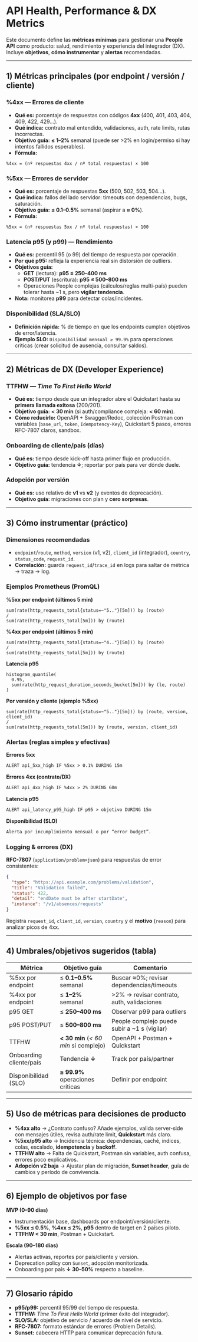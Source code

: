 # API Health, Performance & DX Metrics

Este documento define las **métricas mínimas** para gestionar una **People API** como producto: salud, rendimiento y experiencia del integrador (DX). Incluye **objetivos**, **cómo instrumentar** y **alertas** recomendadas.

---

## 1) Métricas principales (por endpoint / versión / cliente)

### %4xx — Errores de cliente
- **Qué es:** porcentaje de respuestas con códigos **4xx** (400, 401, 403, 404, 409, 422, 429…).
- **Qué indica:** contrato mal entendido, validaciones, auth, rate limits, rutas incorrectas.
- **Objetivo guía:** **≤ 1–2%** semanal (puede ser >2% en login/permiso si hay intentos fallidos esperables).
- **Fórmula:**
```
%4xx = (nº respuestas 4xx / nº total respuestas) × 100
```

### %5xx — Errores de servidor
- **Qué es:** porcentaje de respuestas **5xx** (500, 502, 503, 504…).
- **Qué indica:** fallos del lado servidor: timeouts con dependencias, bugs, saturación.
- **Objetivo guía:** **≤ 0.1–0.5%** semanal (aspirar a **≈ 0%**).
- **Fórmula:**
```
%5xx = (nº respuestas 5xx / nº total respuestas) × 100
```

### Latencia p95 (y p99) — Rendimiento
- **Qué es:** percentil 95 (o 99) del tiempo de respuesta por operación.
- **Por qué p95:** refleja la experiencia real sin distorsión de outliers.
- **Objetivos guía:**
  - **GET** (lectura): **p95 ≤ 250–400 ms**
  - **POST/PUT** (escritura): **p95 ≤ 500–800 ms**
  - Operaciones People complejas (cálculos/reglas multi-país) pueden tolerar hasta ~1 s, pero **vigilar tendencia**.
- **Nota:** monitorea **p99** para detectar colas/incidentes.

### Disponibilidad (SLA/SLO)
- **Definición rápida:** % de tiempo en que los endpoints cumplen objetivos de error/latencia.
- **Ejemplo SLO:** `Disponibilidad mensual ≥ 99.9%` para operaciones críticas (crear solicitud de ausencia, consultar saldos).

---

## 2) Métricas de DX (Developer Experience)

### TTFHW — *Time To First Hello World*
- **Qué es:** tiempo desde que un integrador abre el Quickstart hasta su **primera llamada exitosa** (200/201).
- **Objetivo guía:** **< 30 min** (si auth/compliance compleja: **< 60 min**).
- **Cómo reducirlo:** OpenAPI + Swagger/Redoc, colección Postman con variables (`base_url`, `token`, `Idempotency-Key`), Quickstart 5 pasos, errores RFC-7807 claros, sandbox.

### Onboarding de cliente/país (días)
- **Qué es:** tiempo desde kick-off hasta primer flujo en producción.
- **Objetivo guía:** tendencia **↓**; reportar por país para ver dónde duele.

### Adopción por versión
- **Qué es:** uso relativo de **v1** vs **v2** (y eventos de deprecación).
- **Objetivo guía:** migraciones con plan y **cero sorpresas**.

---

## 3) Cómo instrumentar (práctico)

### Dimensiones recomendadas
- `endpoint`/`route`, `method`, `version` (v1, v2), `client_id` (integrador), `country`, `status_code`, `request_id`.
- **Correlación:** guarda `request_id`/`trace_id` en logs para saltar de métrica → traza → log.

### Ejemplos Prometheus (PromQL)

**%5xx por endpoint (últimos 5 min)**
```promql
sum(rate(http_requests_total{status=~"5.."}[5m])) by (route)
/ 
sum(rate(http_requests_total[5m])) by (route)
```

**%4xx por endpoint (últimos 5 min)**
```promql
sum(rate(http_requests_total{status=~"4.."}[5m])) by (route)
/ 
sum(rate(http_requests_total[5m])) by (route)
```

**Latencia p95**
```promql
histogram_quantile(
  0.95,
  sum(rate(http_request_duration_seconds_bucket[5m])) by (le, route)
)
```

**Por versión y cliente (ejemplo %5xx)**
```promql
sum(rate(http_requests_total{status=~"5.."}[5m])) by (route, version, client_id)
/ 
sum(rate(http_requests_total[5m])) by (route, version, client_id)
```

### Alertas (reglas simples y efectivas)

**Errores 5xx**
```txt
ALERT api_5xx_high IF %5xx > 0.1% DURING 15m
```

**Errores 4xx (contrato/DX)**
```txt
ALERT api_4xx_high IF %4xx > 2% DURING 60m
```

**Latencia p95**
```txt
ALERT api_latency_p95_high IF p95 > objetivo DURING 15m
```

**Disponibilidad (SLO)**
```txt
Alerta por incumplimiento mensual o por “error budget”.
```

### Logging & errores (DX)

**RFC-7807** (`application/problem+json`) para respuestas de error consistentes:
```json
{
  "type": "https://api.example.com/problems/validation",
  "title": "Validation failed",
  "status": 422,
  "detail": "endDate must be after startDate",
  "instance": "/v1/absences/requests"
}
```

Registra `request_id`, `client_id`, `version`, `country` y el **motivo** (`reason`) para analizar picos de 4xx.

---

## 4) Umbrales/objetivos sugeridos (tabla)

| Métrica                  | Objetivo guía                         | Comentario                                        |
|-------------------------|---------------------------------------|---------------------------------------------------|
| %5xx por endpoint       | ≤ **0.1–0.5%** semanal                | Buscar ≈0%; revisar dependencias/timeouts         |
| %4xx por endpoint       | ≤ **1–2%** semanal                    | >2% → revisar contrato, auth, validaciones        |
| p95 GET                 | ≤ **250–400 ms**                      | Observar p99 para outliers                        |
| p95 POST/PUT            | ≤ **500–800 ms**                      | People complejo puede subir a ~1 s (vigilar)      |
| TTFHW                   | **< 30 min** (*< 60 min* si complejo) | OpenAPI + Postman + Quickstart                    |
| Onboarding cliente/país | Tendencia **↓**                       | Track por país/partner                            |
| Disponibilidad (SLO)    | **≥ 99.9%** operaciones críticas      | Definir por endpoint                              |

---

## 5) Uso de métricas para decisiones de producto

- **%4xx alto** → ¿Contrato confuso? Añade ejemplos, valida server-side con mensajes útiles, revisa auth/rate limit, **Quickstart** más claro.  
- **%5xx/p95 alto** → Incidencia técnica: dependencias, caché, índices, colas, escalado, **idempotencia** y **backoff**.  
- **TTFHW alto** → Falta de Quickstart, Postman sin variables, auth confusa, errores poco explicativos.  
- **Adopción v2 baja** → Ajustar plan de migración, **Sunset header**, guía de cambios y período de convivencia.

---

## 6) Ejemplo de objetivos por fase

**MVP (0–90 días)**
- Instrumentación base, dashboards por endpoint/versión/cliente.  
- **%5xx ≤ 0.5%**, **%4xx ≤ 2%**, **p95** dentro de target en 2 países piloto.  
- **TTFHW < 30 min**, Postman + Quickstart.

**Escala (90–180 días)**
- Alertas activas, reportes por país/cliente y versión.  
- Deprecation policy con `Sunset`, adopción monitorizada.  
- Onboarding por país **↓ 30–50%** respecto a baseline.

---

## 7) Glosario rápido
- **p95/p99:** percentil 95/99 del tiempo de respuesta.  
- **TTFHW:** *Time To First Hello World* (primer éxito del integrador).  
- **SLO/SLA:** objetivo de servicio / acuerdo de nivel de servicio.  
- **RFC-7807:** formato estándar de errores (Problem Details).  
- **Sunset:** cabecera HTTP para comunicar deprecación futura.
